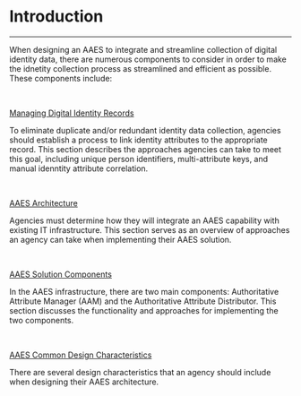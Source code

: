 # Introduction
--------------------------------------

When designing an AAES to integrate and streamline collection of digital identity data, there are numerous components to consider in order to make the idnetity collection process as streamlined and efficient as possible. These components include:

<br>

[Managing Digital Identity Records](../1_manage-records)

To eliminate duplicate and/or redundant identity data collection, agencies should establish a process to link identity attributes to the appropriate record. This section describes the approaches agencies can take to meet this goal, including unique person identifiers, multi-attribute keys, and manual idenntity attribute correlation.

<br>

[AAES Architecture](../2_aaes-arch)


Agencies must determine how they will integrate an AAES capability with existing IT infrastructure. This section serves as an overview of approaches an agency can take when implementing their AAES solution.

<br>

[AAES Solution Components](../3_aaes-solutions)

In the AAES infrastructure, there are two main components:  Authoritative Attribute Manager (AAM) and the Authoritative Attribute Distributor. This section discusses the functionality and approaches for implementing the two components.

<br>

[AAES Common Design Characteristics](../4_aaes-design)

There are several design characteristics that an agency should include when designing their AAES architecture. 

<br>

